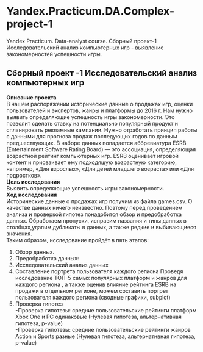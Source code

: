 # Yandex.Practicum.DA.Complex-project-1
Yandex Practicum. Data-analyst course. Сборный проект-1 Исследовательский анализ компьютерных игр - выявление закономерностей успешности игры.   
## Сборный проект -1 Исследовательский анализ компьютерных игр

**Описание проекта**   
В нашем распоряжении исторические данные о продажах игр, оценки пользователей и экспертов, жанры и платформы до 2016 г. Нам нужно выявить определяющие успешность игры закономерности. Это позволит сделать ставку на потенциально популярный продукт и спланировать рекламные кампании. Нужно отработать принцип работы с данными для прогноза продаж последующих годов по данным предшествующих. В наборе данных попадается аббревиатура ESRB (Entertainment Software Rating Board) — это ассоциация, определяющая возрастной рейтинг компьютерных игр. ESRB оценивает игровой контент и присваивает ему подходящую возрастную категорию, например, «Для взрослых», «Для детей младшего возраста» или «Для подростков».  
**Цель исследования**  
Выявить определяющие успешность игры закономерности.    
**Ход исследования**   
Исторические данные о продажах игр получим из файла games.csv. О качестве данных ничего неизвестно. Поэтому перед проведением анализа и проверкой гипотез понадобится обзор и предобработка данных. Обработаем пропуски, исправим названия и типы данных в столбцах,удалим дубликаты в данных, а также редкие и выбивающиеся значения.    
Таким образом, исследование пройдёт в пять этапов:  
1. Обзор данных.
2. Предобработка данных:  
3. Исследовательский анализ данных  
4. Составление портрета пользователя каждого региона
Проведя исследование ТОП-5 самых популярных платформ и жанров для каждого региона , а также оценив влияние рейтинга ESRB на продажи в отдельном регионе, можем составить портрет пользователя каждого региона (сводные графики, subplot)  
5. Проверка гипотез  
-Проверка гипотезы: средние пользовательские рейтинги платформ Xbox One и PC одинаковые (Нулевая гипотеза, альтернативная гипотеза, p-value)  
-Проверка гипотезы: cредние пользовательские рейтинги жанров Action и Sports разные (Нулевая гипотеза, альтернативная гипотеза, p-value)

